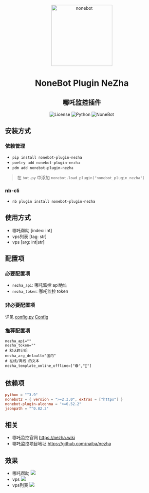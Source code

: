 <p align="center">
  <a href="https://nonebot.dev/"><img src="https://nonebot.dev/logo.png" width="200" height="200" alt="nonebot"></a>
</p>

<div align="center">

# NoneBot Plugin NeZha

## 哪吒监控插件

![License](https://img.shields.io/github/license/eya46/nonebot_plugin_nezha)
![Python](https://img.shields.io/badge/python-3.9+-blue.svg)
![NoneBot](https://img.shields.io/badge/nonebot-2.3.0+-red.svg)
</div>

## 安装方式

### 依赖管理

- `pip install nonebot-plugin-nezha`
- `poetry add nonebot-plugin-nezha`
- `pdm add nonebot-plugin-nezha`

> 在 `bot.py` 中添加 `nonebot.load_plugin("nonebot_plugin_nezha")`

### nb-cli

- `nb plugin install nonebot-plugin-nezha`

## 使用方式

- 哪吒帮助 [index: int]
- vps列表 [tag: str]
- vps [arg: int|str]

## 配置项

### 必要配置项

- `nezha_api`: 哪吒监控 api地址
- `nezha_token`: 哪吒监控 token

### 非必要配置项

详见 [config.py](./nonebot_plugin_nezha/config.py) [Config](./nonebot_plugin_nezha/config.py#L10-L59)

### 推荐配置项

```dotenv
nezha_api=""
nezha_token=""
# 默认的分组
nezha_arg_default="国内"
# 在线/离线 的文本
nezha_template_online_offline=["🟢","🔴"]
```

## 依赖项

```toml
python = "^3.9"
nonebot2 = { version = ">=2.3.0", extras = ["httpx"] }
nonebot-plugin-alconna = ">=0.52.2"
jsonpath = "^0.82.2"
```

## 相关

- 哪吒监控官网 https://nezha.wiki
- 哪吒监控项目地址 https://github.com/naiba/nezha

## 效果

- 哪吒帮助
  <img src="./img/0.jpg">
- vps
  <img src="./img/1.jpg">
- vps列表
  <img src="./img/2.jpg">